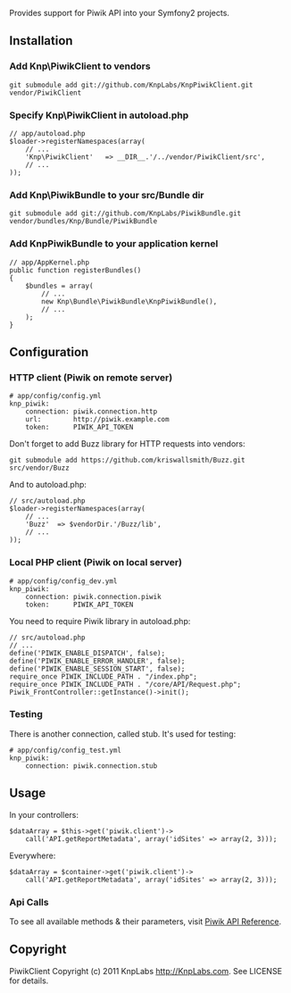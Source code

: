 Provides support for Piwik API into your Symfony2 projects.

## Installation

### Add Knp\PiwikClient to vendors

    git submodule add git://github.com/KnpLabs/KnpPiwikClient.git vendor/PiwikClient

### Specify Knp\PiwikClient in autoload.php

    // app/autoload.php
    $loader->registerNamespaces(array(
        // ...
        'Knp\PiwikClient'   => __DIR__.'/../vendor/PiwikClient/src',
        // ...
    ));

### Add Knp\PiwikBundle to your src/Bundle dir

    git submodule add git://github.com/KnpLabs/PiwikBundle.git vendor/bundles/Knp/Bundle/PiwikBundle

### Add KnpPiwikBundle to your application kernel

    // app/AppKernel.php
    public function registerBundles()
    {
        $bundles = array(
            // ...
            new Knp\Bundle\PiwikBundle\KnpPiwikBundle(),
            // ...
        );
    }

## Configuration

### HTTP client (Piwik on remote server)

    # app/config/config.yml
    knp_piwik:
        connection: piwik.connection.http
        url:        http://piwik.example.com
        token:      PIWIK_API_TOKEN

Don't forget to add Buzz library for HTTP requests into vendors:

    git submodule add https://github.com/kriswallsmith/Buzz.git src/vendor/Buzz

And to autoload.php:

    // src/autoload.php
    $loader->registerNamespaces(array(
        // ...
        'Buzz'  => $vendorDir.'/Buzz/lib',
        // ...
    ));

### Local PHP client (Piwik on local server)

    # app/config/config_dev.yml
    knp_piwik:
        connection: piwik.connection.piwik
        token:      PIWIK_API_TOKEN

You need to require Piwik library in autoload.php:

    // src/autoload.php
    // ...
    define('PIWIK_ENABLE_DISPATCH', false);
    define('PIWIK_ENABLE_ERROR_HANDLER', false);
    define('PIWIK_ENABLE_SESSION_START', false);
    require_once PIWIK_INCLUDE_PATH . "/index.php";
    require_once PIWIK_INCLUDE_PATH . "/core/API/Request.php";
    Piwik_FrontController::getInstance()->init();

### Testing

There is another connection, called stub. It's used for testing:

    # app/config/config_test.yml
    knp_piwik:
        connection: piwik.connection.stub

## Usage

In your controllers:

    $dataArray = $this->get('piwik.client')->
        call('API.getReportMetadata', array('idSites' => array(2, 3)));

Everywhere:

    $dataArray = $container->get('piwik.client')->
        call('API.getReportMetadata', array('idSites' => array(2, 3)));

### Api Calls

To see all available methods & their parameters, visit [Piwik API Reference](http://dev.piwik.org/trac/wiki/API/Reference).

## Copyright

PiwikClient Copyright (c) 2011 KnpLabs <http://KnpLabs.com>. See LICENSE for details.
